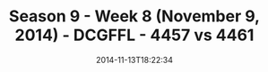 ---
title: Season 9 - Week 8 (November 9, 2014) - DCGFFL - 4457 vs 4461
teams_score:
- team: 4457
  score:
- team: 4461
  score: 26
mvp: 'MVPs: Miles Simpson (Gold), John Berry (Maroon)'
game-ball: N/A
sportsperson: ''
season: 9
week: 8
date: '2014-11-13T18:22:34'
pageid: season-9-week-8-4457-vs-4461
---